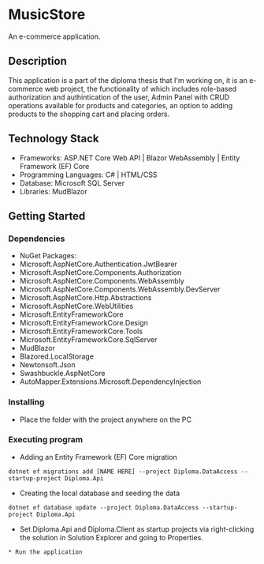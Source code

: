 # MusicStore
An e-commerce application.

## Description

This application is a part of the diploma thesis that I'm working on, it is an e-commerce web project, the functionality of which includes role-based authorization and authintication of the user, Admin Panel with CRUD operations available for products and categories, an option to adding products to the shopping cart and placing orders. 

## Technology Stack
* Frameworks: ASP.NET Core Web API | Blazor WebAssembly | Entity Framework (EF) Core
* Programming Languages: C# | HTML/CSS
* Database: Microsoft SQL Server
* Libraries: MudBlazor

## Getting Started

### Dependencies
* NuGet Packages:
* Microsoft.AspNetCore.Authentication.JwtBearer
* Microsoft.AspNetCore.Components.Authorization
* Microsoft.AspNetCore.Components.WebAssembly
* Microsoft.AspNetCore.Components.WebAssembly.DevServer
* Microsoft.AspNetCore.Http.Abstractions
* Microsoft.AspNetCore.WebUtilities
* Microsoft.EntityFrameworkCore
* Microsoft.EntityFrameworkCore.Design
* Microsoft.EntityFrameworkCore.Tools
* Microsoft.EntityFrameworkCore.SqlServer
* MudBlazor
* Blazored.LocalStorage
* Newtonsoft.Json
* Swashbuckle.AspNetCore
* AutoMapper.Extensions.Microsoft.DependencyInjection

### Installing

* Place the folder with the project anywhere on the PC

### Executing program

* Adding an Entity Framework (EF) Core migration 
```
dotnet ef migrations add [NAME HERE] --project Diploma.DataAccess --startup-project Diploma.Api
```
* Creating the local database and seeding the data
```
dotnet ef database update --project Diploma.DataAccess --startup-project Diploma.Api
```
* Set Diploma.Api and Diploma.Client as startup projects via right-clicking the solution in Solution Explorer and going to Properties. 
```
* Run the application 
